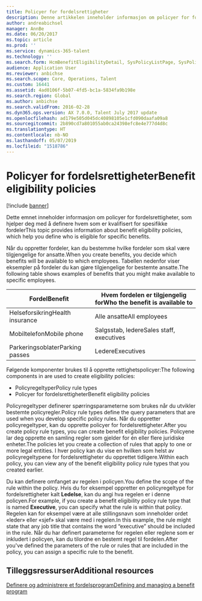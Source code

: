 ```yaml
---
title: Policyer for fordelsrettigheter
description: Denne artikkelen inneholder informasjon om policyer for fordelsrettigheter, som hjelper deg med å definere hvem som er kvalifisert for spesifikke fordeler
author: andreabichsel
manager: AnnBe
ms.date: 06/20/2017
ms.topic: article
ms.prod: ''
ms.service: dynamics-365-talent
ms.technology: ''
ms.search.form: HcmBenefitEligibilityDetail, SysPolicyListPage, SysPolicySourceDocumentRuleType
audience: Application User
ms.reviewer: anbichse
ms.search.scope: Core, Operations, Talent
ms.custom: 16441
ms.assetid: 4ad0106f-5b07-4fd5-bc1a-5834fa9b198e
ms.search.region: Global
ms.author: anbichse
ms.search.validFrom: 2016-02-28
ms.dyn365.ops.version: AX 7.0.0, Talent July 2017 update
ms.openlocfilehash: ad179e505d045dc40898105e1cfd090daafa09a8
ms.sourcegitcommit: 2b890cd7a801055ab0ca24398efc8e4e777d4d8c
ms.translationtype: HT
ms.contentlocale: nb-NO
ms.lasthandoff: 05/07/2019
ms.locfileid: "1518786"
---
```

# <a name="benefit-eligibility-policies"></a><span data-ttu-id="abb43-103">Policyer for fordelsrettigheter</span><span class="sxs-lookup"><span data-stu-id="abb43-103">Benefit eligibility policies</span></span>

[!include [banner](includes/banner.md)]

<span data-ttu-id="abb43-104">Dette emnet inneholder informasjon om policyer for fordelsrettigheter, som hjelper deg med å definere hvem som er kvalifisert for spesifikke fordeler</span><span class="sxs-lookup"><span data-stu-id="abb43-104">This topic provides information about benefit eligibility policies, which help you define who is eligible for specific benefits.</span></span>

<span data-ttu-id="abb43-105">Når du oppretter fordeler, kan du bestemme hvilke fordeler som skal være tilgjengelige for ansatte.</span><span class="sxs-lookup"><span data-stu-id="abb43-105">When you create benefits, you decide which benefits will be available to which employees.</span></span> <span data-ttu-id="abb43-106">Tabellen nedenfor viser eksempler på fordeler du kan gjøre tilgjengelige for bestemte ansatte.</span><span class="sxs-lookup"><span data-stu-id="abb43-106">The following table shows examples of benefits that you might make available to specific employees.</span></span>

| <span data-ttu-id="abb43-107">Fordel</span><span class="sxs-lookup"><span data-stu-id="abb43-107">Benefit</span></span>          | <span data-ttu-id="abb43-108">Hvem fordelen er tilgjengelig for</span><span class="sxs-lookup"><span data-stu-id="abb43-108">Who the benefit is available to</span></span> |
|------------------|---------------------------------|
| <span data-ttu-id="abb43-109">Helseforsikring</span><span class="sxs-lookup"><span data-stu-id="abb43-109">Health insurance</span></span> | <span data-ttu-id="abb43-110">Alle ansatte</span><span class="sxs-lookup"><span data-stu-id="abb43-110">All employees</span></span>                   |
| <span data-ttu-id="abb43-111">Mobiltelefon</span><span class="sxs-lookup"><span data-stu-id="abb43-111">Mobile phone</span></span>     | <span data-ttu-id="abb43-112">Salgsstab, ledere</span><span class="sxs-lookup"><span data-stu-id="abb43-112">Sales staff, executives</span></span>         |
| <span data-ttu-id="abb43-113">Parkeringsoblater</span><span class="sxs-lookup"><span data-stu-id="abb43-113">Parking passes</span></span>   | <span data-ttu-id="abb43-114">Ledere</span><span class="sxs-lookup"><span data-stu-id="abb43-114">Executives</span></span>                      |

<span data-ttu-id="abb43-115">Følgende komponenter brukes til å opprette rettighetspolicyer:</span><span class="sxs-lookup"><span data-stu-id="abb43-115">The following components in are used to create eligibility policies:</span></span>

-   <span data-ttu-id="abb43-116">Policyregeltyper</span><span class="sxs-lookup"><span data-stu-id="abb43-116">Policy rule types</span></span>
-   <span data-ttu-id="abb43-117">Policyer for fordelsrettigheter</span><span class="sxs-lookup"><span data-stu-id="abb43-117">Benefit eligibility policies</span></span>

<span data-ttu-id="abb43-118">Policyregeltyper definerer spørringsparameterne som brukes når du utvikler bestemte policyregler.</span><span class="sxs-lookup"><span data-stu-id="abb43-118">Policy rule types define the query parameters that are used when you develop specific policy rules.</span></span> <span data-ttu-id="abb43-119">Når du oppretter policyregeltyper, kan du opprette policyer for fordelsrettigheter.</span><span class="sxs-lookup"><span data-stu-id="abb43-119">After you create policy rule types, you can create benefit eligibility policies.</span></span> <span data-ttu-id="abb43-120">Policyene lar deg opprette en samling regler som gjelder for én eller flere juridiske enheter.</span><span class="sxs-lookup"><span data-stu-id="abb43-120">The policies let you create a collection of rules that apply to one or more legal entities.</span></span> <span data-ttu-id="abb43-121">I hver policy kan du vise en hvilken som helst av policyregeltypene for fordelsrettigheter du opprettet tidligere.</span><span class="sxs-lookup"><span data-stu-id="abb43-121">Within each policy, you can view any of the benefit eligibility policy rule types that you created earlier.</span></span> 

<span data-ttu-id="abb43-122">Du kan definere omfanget av regelen i policyen.</span><span class="sxs-lookup"><span data-stu-id="abb43-122">You define the scope of the rule within the policy.</span></span> <span data-ttu-id="abb43-123">Hvis du for eksempel oppretter en policyregeltype for fordelsrettigheter kalt **Ledelse**, kan du angi hva regelen er i denne policyen.</span><span class="sxs-lookup"><span data-stu-id="abb43-123">For example, if you create a benefit eligibility policy rule type that is named **Executive**, you can specify what the rule is within that policy.</span></span> <span data-ttu-id="abb43-124">Regelen kan for eksempel være at alle stillingsnavn som inneholder ordet «leder» eller «sjef» skal være med i regelen.</span><span class="sxs-lookup"><span data-stu-id="abb43-124">In this example, the rule might state that any job title that contains the word “executive” should be included in the rule.</span></span> <span data-ttu-id="abb43-125">Når du har definert parameterne for regelen eller reglene som er inkludert i policyen, kan du tilordne en bestemt regel til fordelen.</span><span class="sxs-lookup"><span data-stu-id="abb43-125">After you've defined the parameters of the rule or rules that are included in the policy, you can assign a specific rule to the benefit.</span></span>

<a name="additional-resources"></a><span data-ttu-id="abb43-126">Tilleggsressurser</span><span class="sxs-lookup"><span data-stu-id="abb43-126">Additional resources</span></span>
--------

[<span data-ttu-id="abb43-127">Definere og administrere et fordelsprogram</span><span class="sxs-lookup"><span data-stu-id="abb43-127">Defining and managing a benefit program</span></span>](manage-benefit-program.md)



